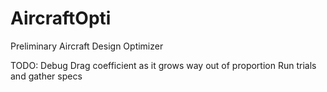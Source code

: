 # AircraftOpti
Preliminary Aircraft Design Optimizer

TODO: Debug Drag coefficient as it grows way out of proportion
Run trials and gather specs
